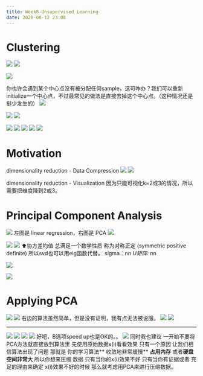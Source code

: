 ```yaml
---
title: Week8-Unsupervised Learning
date: 2020-08-12 23:08
---
```


# Clustering

![](./_image/2020-08/2020-08-12-23-09-49.png?r=56)
![](./_image/2020-08/2020-08-12-23-10-52.png?r=56)

![](./_image/2020-08/2020-08-12-23-17-57.png?r=56)

你也许会遇到某个中心点没有被分配任何sample，这可咋办？我们可以重新initialize一个中心点，不过最常见的做法是直接去掉这个中心点。（这种情况还是挺少发生的）
![](./_image/2020-08/2020-08-12-23-24-58.png?r=69)

![](./_image/2020-08/2020-08-12-23-57-15.png?r=71)
![](./_image/2020-08/2020-08-12-23-59-03.png?r=71)


![](./_image/2020-08/2020-08-13-00-01-29.png?r=70)
![](./_image/2020-08/2020-08-13-00-03-05.png?r=71)
![](./_image/2020-08/2020-08-13-00-04-38.png?r=68)
![](./_image/2020-08/2020-08-13-00-12-58.png?r=70)
![](./_image/2020-08/2020-08-13-00-13-54.png)

# Motivation
 dimensionality reduction - Data Compression
![](./_image/2020-08/2020-08-13-09-55-47.png?r=70)
![](./_image/2020-08/2020-08-13-09-57-19.png?r=71)

dimensionality reduction - Visualization
因为只能可视化k=2或3的情况，所以需要把维度降到2或3。


# Principal Component Analysis

![](./_image/2020-08/2020-08-13-10-11-24.png?r=64)
左图是 linear regression，右图是 PCA
![](./_image/2020-08/2020-08-13-10-12-17.png?r=67)

![](./_image/2020-08/2020-08-13-10-16-50.png?r=63)
![](./_image/2020-08/2020-08-13-10-28-06.png?r=63)
⬆️协方差均值 总满足一个数学性质 称为对称正定 (symmetric positive definite) 所以svd也可以用eig函数代替。
sigma：n*n
U矩阵: n*n

![](./_image/2020-08/2020-08-13-10-26-31.png?r=63)

![](./_image/2020-08/2020-08-13-10-30-17.png)

# Applying PCA
![](./_image/2020-08/2020-08-13-10-39-25.png?r=71)
![](./_image/2020-08/2020-08-13-10-44-27.png?r=69)
右边的算法虽然简单，但是没有证明，我有点无法被说服。
![](./_image/2020-08/2020-08-13-10-46-48.png?r=70)
![](./_image/2020-08/2020-08-13-10-47-53.png?r=70)
- - - - - -
![](./_image/2020-08/2020-08-13-10-52-09.png?r=70)
![](./_image/2020-08/2020-08-13-10-52-49.png?r=72)
![](./_image/2020-08/2020-08-13-10-54-48.png?r=70)
![](./_image/2020-08/2020-08-13-10-56-20.png?r=70)
好吧，B选项speed up也是OK的。。
 ![](./_image/2020-08/2020-08-13-10-57-11.png?r=63)
同时我也建议 一开始不要将 PCA方法就直接放到算法里 先使用原始数据x(i)看看效果 只有一个原因 让我们相信算法出现了问题 那就是 你的学习算法** 收敛地非常缓慢** **占用内存** 或者**硬盘空间非常大** 所以你想来压缩 数据 只有当你的x(i)效果不好 只有当你有证据或者 充足的理由来确定 x(i)效果不好的时候 那么就考虑用PCA来进行压缩数据。












